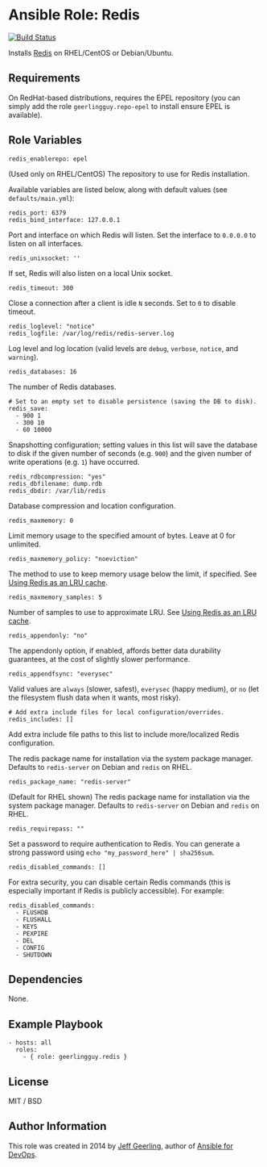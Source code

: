 # Ansible Role: Redis

[![Build Status](https://travis-ci.org/geerlingguy/ansible-role-redis.svg?branch=master)](https://travis-ci.org/geerlingguy/ansible-role-redis)

Installs [Redis](http://redis.io/) on RHEL/CentOS or Debian/Ubuntu.

## Requirements

On RedHat-based distributions, requires the EPEL repository (you can simply add the role `geerlingguy.repo-epel` to install ensure EPEL is available).

## Role Variables

    redis_enablerepo: epel

(Used only on RHEL/CentOS) The repository to use for Redis installation.

Available variables are listed below, along with default values (see `defaults/main.yml`):

    redis_port: 6379
    redis_bind_interface: 127.0.0.1

Port and interface on which Redis will listen. Set the interface to `0.0.0.0` to listen on all interfaces.

    redis_unixsocket: ''

If set, Redis will also listen on a local Unix socket.

    redis_timeout: 300

Close a connection after a client is idle `N` seconds. Set to `0` to disable timeout.

    redis_loglevel: "notice"
    redis_logfile: /var/log/redis/redis-server.log

Log level and log location (valid levels are `debug`, `verbose`, `notice`, and `warning`).

    redis_databases: 16

The number of Redis databases.

    # Set to an empty set to disable persistence (saving the DB to disk).
    redis_save:
      - 900 1
      - 300 10
      - 60 10000

Snapshotting configuration; setting values in this list will save the database to disk if the given number of seconds (e.g. `900`) and the given number of write operations (e.g. `1`) have occurred.

    redis_rdbcompression: "yes"
    redis_dbfilename: dump.rdb
    redis_dbdir: /var/lib/redis

Database compression and location configuration.

    redis_maxmemory: 0

Limit memory usage to the specified amount of bytes. Leave at 0 for unlimited.

    redis_maxmemory_policy: "noeviction"

The method to use to keep memory usage below the limit, if specified. See [Using Redis as an LRU cache](http://redis.io/topics/lru-cache).

    redis_maxmemory_samples: 5

Number of samples to use to approximate LRU. See [Using Redis as an LRU cache](http://redis.io/topics/lru-cache).

    redis_appendonly: "no"

The appendonly option, if enabled, affords better data durability guarantees, at the cost of slightly slower performance.

    redis_appendfsync: "everysec"

Valid values are `always` (slower, safest), `everysec` (happy medium), or `no` (let the filesystem flush data when it wants, most risky).

    # Add extra include files for local configuration/overrides.
    redis_includes: []

Add extra include file paths to this list to include more/localized Redis configuration.

The redis package name for installation via the system package manager. Defaults to `redis-server` on Debian and `redis` on RHEL.

    redis_package_name: "redis-server"

(Default for RHEL shown) The redis package name for installation via the system package manager. Defaults to `redis-server` on Debian and `redis` on RHEL.

    redis_requirepass: ""

Set a password to require authentication to Redis. You can generate a strong password using `echo "my_password_here" | sha256sum`.

    redis_disabled_commands: []

For extra security, you can disable certain Redis commands (this is especially important if Redis is publicly accessible). For example:

    redis_disabled_commands:
      - FLUSHDB
      - FLUSHALL
      - KEYS
      - PEXPIRE
      - DEL
      - CONFIG
      - SHUTDOWN

## Dependencies

None.

## Example Playbook

    - hosts: all
      roles:
        - { role: geerlingguy.redis }

## License

MIT / BSD

## Author Information

This role was created in 2014 by [Jeff Geerling](https://www.jeffgeerling.com/), author of [Ansible for DevOps](https://www.ansiblefordevops.com/).
